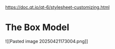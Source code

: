 https://doc.qt.io/qt-6/stylesheet-customizing.html
# The Box Model

![[Pasted image 20250421173004.png]]